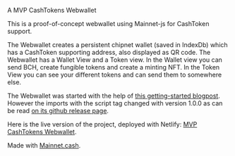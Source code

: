 A MVP CashTokens Webwallet

This is a proof-of-concept webwallet using Mainnet-js for CashToken support.

The Webwallet creates a persistent chipnet wallet (saved in IndexDb) which has a CashToken supporting address, also displayed as QR code.
The Webwallet has a Wallet View and a Token view.
In the Wallet view you can send BCH, create fungible tokens and create a minting NFT.
In the Token View you can see your different tokens and can send them to somewhere else.

The Webwallet was started with the help of [this getting-started blogpost](https://read.cash/@pat/mainnetcash-getting-started-a75b2fc6).
However the imports with the script tag changed with version 1.0.0 as can be read [on its github release page](https://github.com/mainnet-cash/mainnet-js/releases/tag/1.0.0).

Here is the live version of the project, deployed with Netlify: [MVP CashTokens Webwallet](https://mvp-cashtokens-webwallet.netlify.app/).

Made with [Mainnet.cash](https://mainnet.cash/).